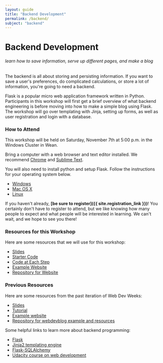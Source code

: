 ```yaml
---
layout: guide
title: "Backend Development"
permalink: /backend/
subject: "backend"
---
```


# Backend Development

###### learn how to save information, serve up different pages, and make a blog

The backend is all about storing and persisting information. If you want to save
a user's preferences, do complicated calculations, or store a lot of
information, you're going to need a backend.

Flask is a popular micro web application framework written in Python.
Participants in this workshop will first get a brief overview of what backend
engineering is before moving into how to make a simple blog using Flask. The
workshop will go over templating with Jinja, setting up forms, as well as user
registration and login with a database.

### How to Attend

This workshop will be held on Saturday, November 7th at 5:00 p.m. in the Windows
Cluster in Wean.

Bring a computer with a web browser and text editor installed. We recommend
[Chrome](https://www.google.com/chrome/browser/) and [Sublime
Text](http://www.sublimetext.com/).

You will also need to install python and setup Flask. Follow the instructions
for your operating system below.

- [Windows](https://docs.google.com/document/d/1iaocAw4Fy54yNXsYAbtyYrxYylvSVv9z1sNrPZuBsco)
- [Mac OS X](https://docs.google.com/document/d/1bqxENcqgL8s_LIpW_cYOjGtoPIVzX5ElBRNJBNqqwdw)
- [Linux](https://docs.google.com/document/d/17e6CQyKWHGENzokiDQRE-oA7nsjCe84pP8dQB_Nht8s)

If you haven't already, __[be sure to register]({{ site.registration_link }})__!
You certainly don't have to register to attend, but we like knowing how many
people to expect and what people will be interested in learning. We can't wait,
and we hope to see you there!

### Resources for this Workshop

Here are some resources that we will use for this workshop:

- [Slides](f15/slides.pdf)
- [Starter Code](f15/wdwdemo.zip)
- [Code at Each Step](https://github.com/bryanyan/flasktalk/resources)
- [Example Website](http://flasktalk.herokuapp.com)
- [Repository for Website](https://github.com/bryanyan/flasktalk)

### Previous Resources

Here are some resources from the past iteration of Web Dev Weeks:

- [Slides](https://github.com/anbenson/webdevblog/raw/master/resources/WebDevWeeks-Backend.pdf)
- [Tutorial](https://docs.google.com/document/d/1dUa36KFGPPwruOIOxDfKkVyqf5ZboZ0AiHdyNYniFWA/edit?pli=1)
- [Example website](http://webdevblog.herokuapp.com/)
- [Repository for webdevblog example and resources](https://github.com/anbenson/webdevblog)

Some helpful links to learn more about backend programming:

- [Flask](http://flask.pocoo.org/)
- [Jinja2 templating engine](http://jinja.pocoo.org/)
- [Flask-SQLAlchemy](http://pythonhosted.org/Flask-SQLAlchemy/quickstart.html)
- [Udacity course on web development](https://www.udacity.com/course/cs253)
